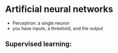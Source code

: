 # Artificial neural networks
- Perceptron: a single neuron
- you have inputs, a threshold, and the output
## Supervised learning:
